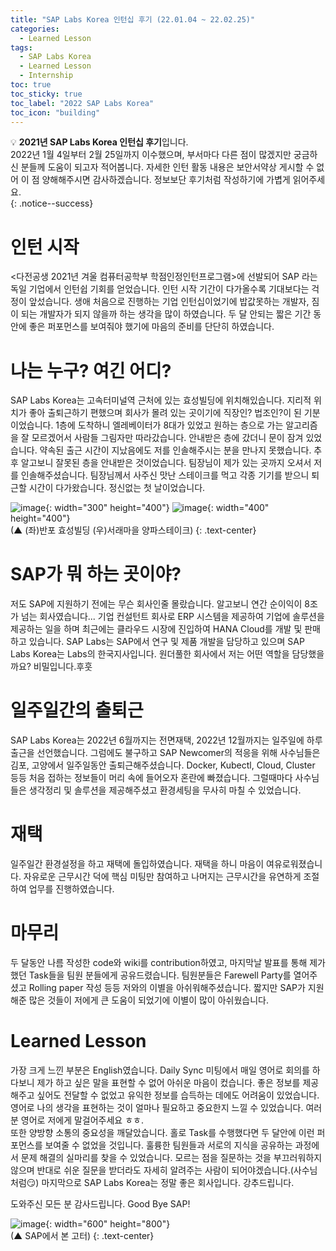 ```yaml
---
title: "SAP Labs Korea 인턴십 후기 (22.01.04 ~ 22.02.25)"
categories:
  - Learned Lesson
tags:
  - SAP Labs Korea
  - Learned Lesson
  - Internship
toc: true
toc_sticky: true
toc_label: "2022 SAP Labs Korea"
toc_icon: "building"
---
```


💡 **2021년 SAP Labs Korea 인턴십 후기**입니다.<br>
2022년 1월 4일부터 2월 25일까지 이수했으며, 부서마다 다른 점이 많겠지만 궁금하신 분들께 도움이 되고자 적어봅니다. 자세한 인턴 활동 내용은 보안서약상 게시할 수 없어 이 점 양해해주시면 감사하겠습니다. 정보보단 후기처럼 작성하기에 가볍게 읽어주세요.<br>
{: .notice--success}

# 인턴 시작
<다전공생 2021년 겨울 컴퓨터공학부 학점인정인턴프로그램>에 선발되어 SAP 라는 독일 기업에서 인턴쉽 기회를 얻었습니다. 인턴 시작 기간이 다가올수록 기대보다는 걱정이 앞섰습니다. 생애 처음으로 진행하는 기업 인턴십이었기에 밥값못하는 개발자, 짐이 되는 개발자가 되지 않을까 하는 생각을 많이 하였습니다. 두 달 안되는 짧은 기간 동안에 좋은 퍼포먼스를 보여줘야 했기에 마음의 준비를 단단히 하였습니다.<br>

# 나는 누구? 여긴 어디?
SAP Labs Korea는 고속터미널역 근처에 있는 효성빌딩에 위치해있습니다. 지리적 위치가 좋아 출퇴근하기 편했으며 회사가 몰려 있는 곳이기에 직장인? 법조인?이 된 기분이었습니다. 1층에 도착하니 엘레베이터가 8대가 있었고 원하는 층으로 가는 알고리즘을 잘 모르겠어서 사람들 그림자만 따라갔습니다. 안내받은 층에 갔더니 문이 잠겨 있었습니다. 약속된 출근 시간이 지났음에도 저를 인솔해주시는 분을 만나지 못했습니다. 추후 알고보니 잘못된 층을 안내받은 것이었습니다. 팀장님이 제가 있는 곳까지 오셔서 저를 인솔해주셨습니다. 팀장님께서 사주신 맛난 스테이크를 먹고 각종 기기를 받으니 퇴근할 시간이 다가왔습니다. 정신없는 첫 날이었습니다.<br>

![image](https://user-images.githubusercontent.com/79507046/156866484-4a666560-6857-4ea8-9904-04ae7a515eb2.jpeg){: width="300" height="400"} ![image](https://user-images.githubusercontent.com/79507046/156866475-0e7f26d5-b823-471b-9419-66f7751326be.jpeg){: width="400" height="400"} <br>(▲ (좌)반포 효성빌딩 (우)서래마을 양파스테이크)
{: .text-center}

# SAP가 뭐 하는 곳이야?
저도 SAP에 지원하기 전에는 무슨 회사인줄 몰랐습니다. 알고보니 연간 순이익이 8조가 넘는 회사였습니다... 기업 컨설턴트 회사로 ERP 시스템을 제공하여 기업에 솔루션을 제공하는 일을 하며 최근에는 클라우드 시장에 진입하여 HANA Cloud를 개발 및 판매하고 있습니다. SAP Labs는 SAP에서 연구 및 제품 개발을 담당하고 있으며 SAP Labs Korea는 Labs의 한국지사입니다. 원더풀한 회사에서 저는 어떤 역할을 담당했을까요? 비밀입니다.후훗
<br>

# 일주일간의 출퇴근
SAP Labs Korea는 2022년 6월까지는 전면재택, 2022년 12월까지는 일주일에 하루 출근을 선언했습니다. 그럼에도 불구하고 SAP Newcomer의 적응을 위해 사수님들은 김포, 고양에서 일주일동안 출퇴근해주셨습니다. Docker, Kubectl, Cloud, Cluster 등등 처음 접하는 정보들이 머리 속에 들어오자 혼란에 빠졌습니다. 그럴때마다 사수님들은 생각정리 및 솔루션을 제공해주셨고 환경세팅을 무사히 마칠 수 있었습니다. <br>

# 재택
일주일간 환경설정을 하고 재택에 돌입하였습니다. 재택을 하니 마음이 여유로워졌습니다. 자유로운 근무시간 덕에 핵심 미팅만 참여하고 나머지는 근무시간을 유연하게 조절하여 업무를 진행하였습니다. <br>

# 마무리
두 달동안 나름 작성한 code와 wiki를 contribution하였고, 마지막날 발표를 통해 제가 했던 Task들을 팀원 분들에게 공유드렸습니다. 팀원분들은 Farewell Party를 열어주셨고 Rolling paper 작성 등등 저와의 이별을 아쉬워해주셨습니다. 짧지만 SAP가 지원해준 많은 것들이 저에게 큰 도움이 되었기에 이별이 많이 아쉬웠습니다.<br>

# Learned Lesson
가장 크게 느낀 부분은 English였습니다. Daily Sync 미팅에서 매일 영어로 회의를 하다보니 제가 하고 싶은 말을 표현할 수 없어 아쉬운 마음이 컸습니다. 좋은 정보를 제공해주고 싶어도 전달할 수 없었고 유익한 정보를 습득하는 데에도 어려움이 있었습니다. 영어로 나의 생각을 표현하는 것이 얼마나 필요하고 중요한지 느낄 수 있었습니다. 여러분 영어로 저에게 말걸어주세요 ㅎㅎ. <br>
또한 양방향 소통의 중요성을 깨달았습니다. 홀로 Task를 수행했다면 두 달안에 이런 퍼포먼스를 보여줄 수 없었을 것입니다. 훌륭한 팀원들과 서로의 지식을 공유하는 과정에서 문제 해결의 실마리를 찾을 수 있었습니다. 모르는 점을 질문하는 것을 부끄러워하지 않으며 반대로 쉬운 질문을 받더라도 자세히 알려주는 사람이 되어야겠습니다.(사수님처럼😏) 
마지막으로 SAP Labs Korea는 정말 좋은 회사입니다. 강추드립니다. <br>

도와주신 모든 분 감사드립니다. Good Bye SAP! <br>

![image](https://user-images.githubusercontent.com/79507046/156866489-88a5eca7-5800-4930-a96a-7fed986b35cb.jpeg){: width="600" height="800"}<br>(▲ SAP에서 본 고터)
{: .text-center}


